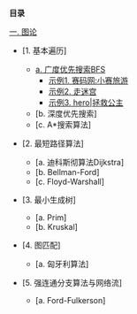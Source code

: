 **目录**

[一. 图论](https://github.com/Choven-Meng/Algorithms/tree/master/Exercises/GRAPH)    
  * [1. 基本遍历]    
    * [a. 广度优先搜索BFS](https://github.com/Choven-Meng/Algorithms/blob/master/Exercises/GRAPH/BFS.md) 
      * [示例1. 赛码网:小赛旅游](https://github.com/Choven-Meng/Algorithms/blob/master/Exercises/GRAPH/BFS.md#示例1-赛码网小赛旅游)  
      * [示例2. 走迷宫](https://github.com/Choven-Meng/Algorithms/blob/master/Exercises/GRAPH/BFS.md#示例2-走迷宫)  
      * [示例3. hero|拯救公主](https://github.com/Choven-Meng/Algorithms/blob/master/Exercises/GRAPH/BFS.md#示例3-hero--拯救公主)  
    * [b. 深度优先搜索]    
    * [c. A*搜索算法]
      
  * [2. 最短路径算法]   
    * [a. 迪科斯彻算法Dijkstra]   
    * [b. Bellman-Ford]   
    * [c. Floyd-Warshall]  
      
  * [3. 最小生成树]   
    * [a. Prim]   
    * [b. Kruskal]   
      
  * [4. 图匹配]   
    * [a. 匈牙利算法]   
      
  * [5. 强连通分支算法与网络流]   
    * [a. Ford-Fulkerson]


